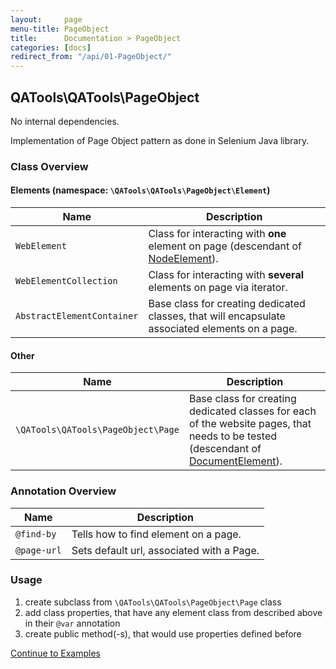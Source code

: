 ```yaml
---
layout:     page
menu-title: PageObject
title:      Documentation > PageObject
categories: [docs]
redirect_from: "/api/01-PageObject/"
---
```


## QATools\QATools\PageObject
No internal dependencies.

Implementation of Page Object pattern as done in Selenium Java library.

### Class Overview

#### Elements (namespace: `\QATools\QATools\PageObject\Element`)

| Name | Description |
| ------------- | ------------- |
| `WebElement` | Class for interacting with __one__ element on page (descendant of [NodeElement](http://mink.behat.org/api/behat/mink/element/nodeelement.html)). |
| `WebElementCollection` | Class for interacting with __several__ elements on page via iterator. |
| `AbstractElementContainer` | Base class for creating dedicated classes, that will encapsulate associated elements on a page. |

#### Other

| Name | Description |
| ------------- | ------------- |
| `\QATools\QATools\PageObject\Page` | Base class for creating dedicated classes for each of the website pages, that needs to be tested (descendant of [DocumentElement](http://mink.behat.org/api/behat/mink/element/documentelement.html)). |

### Annotation Overview

| Name | Description |
| ------------- | ------------- |
| `@find-by` | Tells how to find element on a page. |
| `@page-url` | Sets default url, associated with a Page. |

### Usage

1. create subclass from `\QATools\QATools\PageObject\Page` class
2. add class properties, that have any element class from described above in their `@var` annotation
3. create public method(-s), that would use properties defined before

[Continue to Examples](/examples/01-PageObject)
